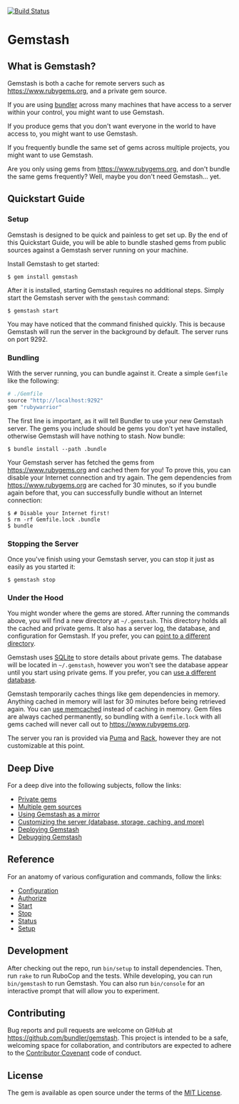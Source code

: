 [![Build Status](https://travis-ci.org/bundler/gemstash.svg?branch=master)](https://travis-ci.org/bundler/gemstash)

# Gemstash

## What is Gemstash?

Gemstash is both a cache for remote servers such as https://www.rubygems.org,
and a private gem source.

If you are using [bundler](http://bundler.io/) across many machines that have
access to a server within your control, you might want to use Gemstash.

If you produce gems that you don't want everyone in the world to have access to,
you might want to use Gemstash.

If you frequently bundle the same set of gems across multiple projects, you
might want to use Gemstash.

Are you only using gems from https://www.rubygems.org, and don't bundle the same
gems frequently? Well, maybe you don't need Gemstash... yet.

## Quickstart Guide

### Setup

Gemstash is designed to be quick and painless to get set up. By the end of this
Quickstart Guide, you will be able to bundle stashed gems from public sources
against a Gemstash server running on your machine.

Install Gemstash to get started:
```
$ gem install gemstash
```

After it is installed, starting Gemstash requires no additional steps. Simply
start the Gemstash server with the `gemstash` command:
```
$ gemstash start
```

You may have noticed that the command finished quickly. This is because Gemstash
will run the server in the background by default. The server runs on port 9292.

### Bundling

With the server running, you can bundle against it. Create a simple `Gemfile`
like the following:
```ruby
# ./Gemfile
source "http://localhost:9292"
gem "rubywarrior"
```

The first line is important, as it will tell Bundler to use your new Gemstash
server. The gems you include should be gems you don't yet have installed,
otherwise Gemstash will have nothing to stash. Now bundle:
```
$ bundle install --path .bundle
```

Your Gemstash server has fetched the gems from https://www.rubygems.org and
cached them for you! To prove this, you can disable your Internet connection and
try again. The gem dependencies from https://www.rubygems.org are cached for 30
minutes, so if you bundle again before that, you can successfully bundle without
an Internet connection:
```
$ # Disable your Internet first!
$ rm -rf Gemfile.lock .bundle
$ bundle
```

### Stopping the Server

Once you've finish using your Gemstash server, you can stop it just as easily as
you started it:
```
$ gemstash stop
```

### Under the Hood

You might wonder where the gems are stored. After running the commands above,
you will find a new directory at `~/.gemstash`. This directory holds all the
cached and private gems. It also has a server log, the database, and
configuration for Gemstash. If you prefer, you can [point to a different
directory](docs/config.md#files).

Gemstash uses [SQLite](https://www.sqlite.org/) to store details about private
gems. The database will be located in `~/.gemstash`, however you won't see the
database appear until you start using private gems. If you prefer, you can [use
a different database](docs/config.md#database).

Gemstash temporarily caches things like gem dependencies in memory. Anything
cached in memory will last for 30 minutes before being retrieved again. You can
[use memcached](docs/config.md#cache) instead of caching in memory. Gem files
are always cached permanently, so bundling with a `Gemfile.lock` with all gems
cached will never call out to https://www.rubygems.org.

The server you ran is provided via [Puma](http://puma.io/) and
[Rack](http://rack.github.io/), however they are not customizable at this point.

## Deep Dive

For a deep dive into the following subjects, follow the links:
* [Private gems](docs/private_gems.md)
* [Multiple gem sources](docs/multiple_sources.md)
* [Using Gemstash as a mirror](docs/mirror.md)
* [Customizing the server (database, storage, caching, and more)](docs/config.md)
* [Deploying Gemstash](docs/deploy.md)
* [Debugging Gemstash](docs/debug.md)

## Reference

For an anatomy of various configuration and commands, follow the links:
* [Configuration](docs/reference.md#configuration)
* [Authorize](docs/reference.md#authorize)
* [Start](docs/reference.md#start)
* [Stop](docs/reference.md#stop)
* [Status](docs/reference.md#status)
* [Setup](docs/reference.md#setup)

## Development

After checking out the repo, run `bin/setup` to install dependencies. Then, run
`rake` to run RuboCop and the tests. While developing, you can run
`bin/gemstash` to run Gemstash. You can also run `bin/console` for an
interactive prompt that will allow you to experiment.

## Contributing

Bug reports and pull requests are welcome on GitHub at
https://github.com/bundler/gemstash. This project is intended to be a safe,
welcoming space for collaboration, and contributors are expected to adhere to
the [Contributor Covenant](CODE_OF_CONDUCT.md) code of conduct.

## License

The gem is available as open source under the terms of the
[MIT License](http://opensource.org/licenses/MIT).
